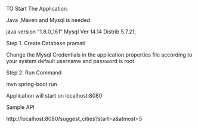 TO Start The Application.

Java ,Maven and Mysql is needed.

java version "1.8.0_161" 
Mysql Ver 14.14 Distrib 5.7.21,

Step 1.
Create Database pramati

Change the Mysql Credentials in the application.properties file according to your system
default username and password is root 

Step 2.
Run Command

mvn spring-boot:run

Application will start on localhost:8080


Sample API 

http://localhost:8080/suggest_cities?start=a&atmost=5





